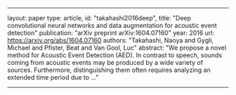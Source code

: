 
---
layout: paper
type: article,
id: "takahashi2016deep",
title: "Deep convolutional neural networks and data augmentation for acoustic event detection"
publication: "arXiv preprint arXiv:1604.07160"
year: 2016
url: https://arxiv.org/abs/1604.07160
authors: "Takahashi, Naoya and Gygli, Michael and Pfister, Beat and Van Gool, Luc"
abstract: "We propose a novel method for Acoustic Event Detection (AED). In contrast to speech, sounds coming from acoustic events may be produced by a wide variety of sources. Furthermore, distinguishing them often requires analyzing an extended time period due to …"

---
